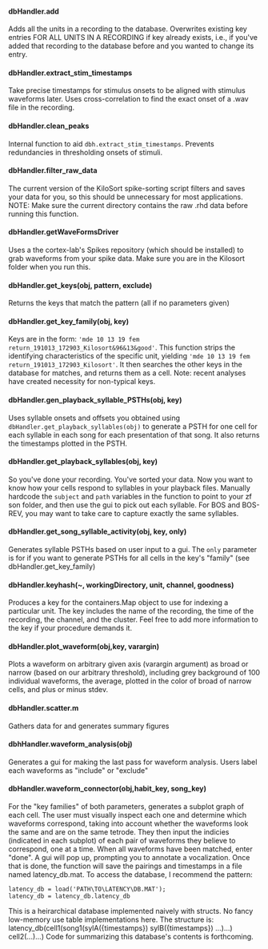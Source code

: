 #### dbHandler.add
Adds all the units in a recording to the database. Overwrites existing key entries FOR ALL UNITS IN A RECORDING if key already exists, i.e., if you've added that recording to the database before and you wanted to change its entry.

#### dbHandler.extract_stim_timestamps
Take precise timestamps for stimulus onsets to be aligned with stimulus waveforms later. Uses cross-correlation to find the exact onset of a .wav file in the recording.

#### dbHandler.clean_peaks
Internal function to aid `dbh.extract_stim_timestamps`. Prevents redundancies in thresholding onsets of stimuli.

#### dbHandler.filter_raw_data
The current version of the KiloSort spike-sorting script filters and saves your data for you, so this should be unnecessary for most applications. NOTE: Make sure the current directory contains the raw .rhd data before running this function.

#### dbHandler.getWaveFormsDriver
Uses a the cortex-lab's Spikes repository (which should be installed) to grab waveforms from your spike data. Make sure you are in the Kilosort folder when you run this.

#### dbHandler.get_keys(obj, pattern, exclude)
Returns the keys that match the pattern (all if no parameters given)

#### dbHandler.get_key_family(obj, key)
Keys are in the form: `'mde 10 13 19 fem return_191013_172903_Kilosort&96&13&good'`. This function strips the identifying characteristics of the specific unit, yielding `'mde 10 13 19 fem return_191013_172903_Kilosort'`. It then searches the other keys in the database for matches, and returns them as a cell. Note: recent analyses have created necessity for non-typical keys. 

#### dbHandler.gen_playback_syllable_PSTHs(obj, key)
Uses syllable onsets and offsets you obtained using `dbHandler.get_playback_syllables(obj)` to generate a PSTH for one cell for each syllable in each song for each presentation of that song. It also returns the timestamps plotted in the PSTH.

#### dbHandler.get_playback_syllables(obj, key)
So you've done your recording. You've sorted your data. Now you want to know how your cells respond to syllables in your playback files. Manually hardcode the `subject` and `path` variables in the function to point to your zf son folder, and then use the gui to pick out each syllable. For BOS and BOS-REV, you may want to take care to capture exactly the same syllables.

#### dbHandler.get_song_syllable_activity(obj, key, only)
Generates syllable PSTHs based on user input to a gui. The `only` parameter is for if you want to generate PSTHs for all cells in the key's "family" (see dbHandler.get_key_family)

#### dbHandler.keyhash(~, workingDirectory, unit, channel, goodness)
Produces a key for the containers.Map object to use for indexing a particular unit. The key includes the name of the recording, the time of the recording, the channel, and the cluster. Feel free to add more information to the key if your procedure demands it.

#### dbHandler.plot_waveform(obj,key, varargin)
Plots a waveform on arbitrary given axis (varargin argument) as broad or narrow (based on our arbitrary threshold), including grey background of 100 individual waveforms, the average, plotted in the color of broad of narrow cells, and plus or minus stdev.

#### dbHandler.scatter.m
Gathers data for and generates summary figures

#### dbhHandler.waveform_analysis(obj)
Generates a gui for making the last pass for waveform analysis. Users label each waveforms as "include" or "exclude"

#### dbHandler.waveform_connector(obj,habit_key, song_key)
For the "key families" of both parameters, generates a subplot graph of each cell. The user must visually inspect each one and determine which waveforms correspond, taking into account whether the waveforms look the same and are on the same tetrode. They then input the indicies (indicated in each subplot) of each pair of waveforms they believe to correspond, one at a time. When all waveforms have been matched, enter "done". A gui will pop up, prompting you to annotate a vocalization. Once that is done, the function will save the pairings and timestamps in a file named latency_db.mat. To access the database, I recommend the pattern:

```
latency_db = load('PATH\TO\LATENCY\DB.MAT');
latency_db = latency_db.latency_db
```

This is a heirarchical database implemented naively with structs. No fancy low-memory use table implementations here. The structure is:
latency_db(cell1(song1(sylA({timestamps}) sylB({timestamps}) ...)...) cell2(...)...)
Code for summarizing this database's contents is forthcoming.

